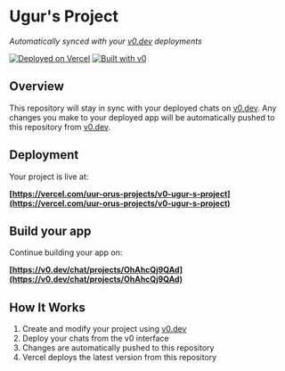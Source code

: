 # Ugur's Project

*Automatically synced with your [v0.dev](https://v0.dev) deployments*

[![Deployed on Vercel](https://img.shields.io/badge/Deployed%20on-Vercel-black?style=for-the-badge&logo=vercel)](https://vercel.com/uur-orus-projects/v0-ugur-s-project)
[![Built with v0](https://img.shields.io/badge/Built%20with-v0.dev-black?style=for-the-badge)](https://v0.dev/chat/projects/OhAhcQj9QAd)

## Overview

This repository will stay in sync with your deployed chats on [v0.dev](https://v0.dev).
Any changes you make to your deployed app will be automatically pushed to this repository from [v0.dev](https://v0.dev).

## Deployment

Your project is live at:

**[https://vercel.com/uur-orus-projects/v0-ugur-s-project](https://vercel.com/uur-orus-projects/v0-ugur-s-project)**

## Build your app

Continue building your app on:

**[https://v0.dev/chat/projects/OhAhcQj9QAd](https://v0.dev/chat/projects/OhAhcQj9QAd)**

## How It Works

1. Create and modify your project using [v0.dev](https://v0.dev)
2. Deploy your chats from the v0 interface
3. Changes are automatically pushed to this repository
4. Vercel deploys the latest version from this repository